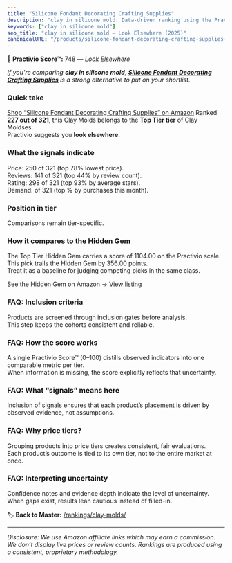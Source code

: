 ```yaml
---
title: "Silicone Fondant Decorating Crafting Supplies"
description: "clay in silicone mold: Data-driven ranking using the Practivio Score™. Positioned by quality, value, demand, findability, momentum."
keywords: ["clay in silicone mold"]
seo_title: "clay in silicone mold — Look Elsewhere (2025)"
canonicalURL: "/products/silicone-fondant-decorating-crafting-supplies-B08CHFHC83/"
---
```


**🚫 Practivio Score™:** 748 — _Look Elsewhere_


*If you're comparing **clay in silicone mold**, **[Silicone Fondant Decorating Crafting Supplies](https://www.amazon.com/dp/B08CHFHC83?tag=practivio-20)** is a strong alternative to put on your shortlist.*
### Quick take
[Shop “Silicone Fondant Decorating Crafting Supplies” on Amazon](https://www.amazon.com/dp/B08CHFHC83?tag=practivio-20)
Ranked **227 out of 321**, this Clay Molds belongs to the **Top Tier tier** of Clay Moldses.  
Practivio suggests you **look elsewhere**.

### What the signals indicate
Price: 250 of 321 (top 78% lowest price).  
Reviews: 141 of 321 (top 44% by review count).  
Rating: 298 of 321 (top 93% by average stars).  
Demand:  of 321 (top % by purchases this month).

### Position in tier
Comparisons remain tier-specific.

### How it compares to the Hidden Gem
The Top Tier Hidden Gem carries a score of 1104.00 on the Practivio scale.  
This pick trails the Hidden Gem by 356.00 points.  
Treat it as a baseline for judging competing picks in the same class.  

See the Hidden Gem on Amazon → [View listing](https://www.amazon.com/dp/B07PDG62XY?tag=practivio-20)

### FAQ: Inclusion criteria
Products are screened through inclusion gates before analysis.  
This step keeps the cohorts consistent and reliable.

### FAQ: How the score works
A single Practivio Score™ (0–100) distills observed indicators into one comparable metric per tier.  
When information is missing, the score explicitly reflects that uncertainty.

### FAQ: What “signals” means here
Inclusion of signals ensures that each product’s placement is driven by observed evidence, not assumptions.

### FAQ: Why price tiers?
Grouping products into price tiers creates consistent, fair evaluations.  
Each product’s outcome is tied to its own tier, not to the entire market at once.

### FAQ: Interpreting uncertainty
Confidence notes and evidence depth indicate the level of uncertainty.  
When gaps exist, results lean cautious instead of filled-in.


🏷️ **Back to Master:** [/rankings/clay-molds/](/rankings/clay-molds/)

---
_Disclosure: We use Amazon affiliate links which may earn a commission. We don’t display live prices or review counts. Rankings are produced using a consistent, proprietary methodology._
